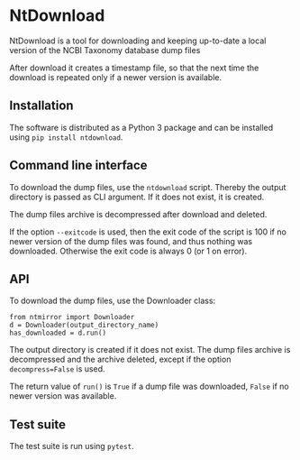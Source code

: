 # NtDownload

NtDownload is a tool for downloading and keeping up-to-date a local
version of the NCBI Taxonomy database dump files

After download it creates a timestamp file, so that the next time the download
is repeated only if a newer version is available.

## Installation

The software is distributed as a Python 3 package and can be installed
using ``pip install ntdownload``.

## Command line interface

To download the dump files, use the ``ntdownload`` script. Thereby the
output directory is passed as CLI argument. If it does not exist, it is
created.

The dump files archive is decompressed after download and deleted.

If the option ``--exitcode`` is used, then the exit code of the script is 100
if no newer version of the dump files was found, and thus nothing was
downloaded. Otherwise the exit code is always 0 (or 1 on error).

## API

To download the dump files, use the Downloader class:
```
from ntmirror import Downloader
d = Downloader(output_directory_name)
has_downloaded = d.run()
```

The output directory is created if it does not exist. The dump files archive is
decompressed and the archive deleted, except if the option ``decompress=False``
is used.

The return value of ``run()`` is ``True`` if a dump file was downloaded,
``False`` if no newer version was available.

## Test suite

The test suite is run using ``pytest``.

